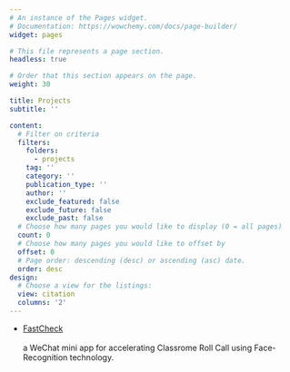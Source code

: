 ```yaml
---
# An instance of the Pages widget.
# Documentation: https://wowchemy.com/docs/page-builder/
widget: pages

# This file represents a page section.
headless: true

# Order that this section appears on the page.
weight: 30

title: Projects
subtitle: ''

content:
  # Filter on criteria
  filters:
    folders:
      - projects
    tag: ''
    category: ''
    publication_type: ''
    author: ''
    exclude_featured: false
    exclude_future: false
    exclude_past: false
  # Choose how many pages you would like to display (0 = all pages)
  count: 0
  # Choose how many pages you would like to offset by
  offset: 0
  # Page order: descending (desc) or ascending (asc) date.
  order: desc
design:
  # Choose a view for the listings:
  view: citation
  columns: '2'
---
```

<style type="title">
  font-size:20px;
  font-weight:700
</style>
<ul>
<li>
<div><a href="https://github.com/im-smuze/FastCheck">
<div class="title">FastCheck</div></a></br>
<span>a WeChat mini app for accelerating Classrome Roll Call using Face-Recognition technology. </span></div>
</li>

</ul>